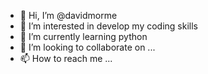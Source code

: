 - 👋 Hi, I’m @davidmorme
- 👀 I’m interested in develop my coding skills
- 🌱 I’m currently learning python
- 💞️ I’m looking to collaborate on ...
- 📫 How to reach me ...

<!---
davidmorme/davidmorme is a ✨ special ✨ repository because its `README.md` (this file) appears on your GitHub profile.
You can click the Preview link to take a look at your changes.
--->

